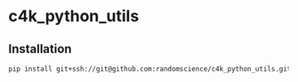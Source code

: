 # c4k_python_utils

## Installation
```bash
pip install git+ssh://git@github.com:randomscience/c4k_python_utils.git
```